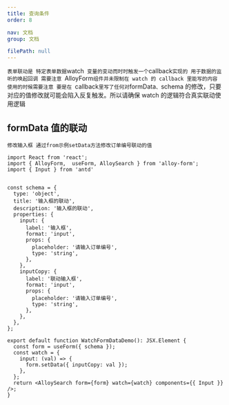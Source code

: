 ```yaml
---
title: 查询条件
order: 8

nav: 文档
group: 文档

filePath: null
---
```


`表单联动是 特定表单数据`watch` 变量的变动而时时触发一个`callback`实现的 用于数据的监听的唤起回调 需要注意 `AlloyForm`组件并未限制在 watch 的 callback 里能写的内容 使用的时候需要注意 要是在 `callback`里写了任何对`formData`、`schema 的修改，只要对应的值修改就可能会陷入反复触发。所以请确保 watch 的逻辑符合真实联动使用逻辑

## formData 值的联动
`修改输入框 通过from示例setData方法修改订单编号联动的值`

```tsx
import React from 'react';
import { AlloyForm,  useForm, AlloySearch } from 'alloy-form';
import { Input } from 'antd'


const schema = {
  type: 'object',
  title: '输入框的联动',
  description: '输入框的联动',
  properties: {
    input: {
      label: '输入框',
      format: 'input',
      props: {
        placeholder: '请输入订单编号',
        type: 'string',
      },
    },
    inputCopy: {
      label: '联动输入框',
      format: 'input',
      props: {
        placeholder: '请输入订单编号',
        type: 'string',
      },
    },
  },
};

export default function WatchFormDataDemo(): JSX.Element {
  const form = useForm({ schema });
  const watch = {
    input: (val) => {
      form.setData({ inputCopy: val });
    },
  };
  return <AlloySearch form={form} watch={watch} components={{ Input }} />;
}
```
